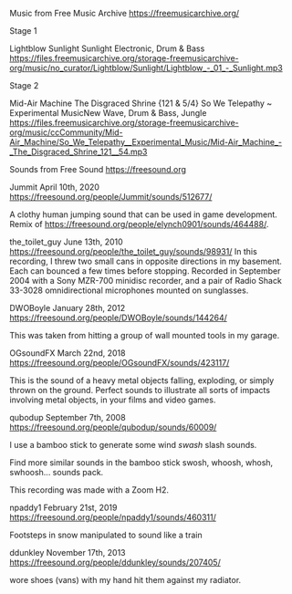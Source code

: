 Music from Free Music Archive
https://freemusicarchive.org/

Stage 1

Lightblow
Sunlight
Sunlight
Electronic, Drum & Bass
https://files.freemusicarchive.org/storage-freemusicarchive-org/music/no_curator/Lightblow/Sunlight/Lightblow_-_01_-_Sunlight.mp3

Stage 2

Mid-Air Machine
The Disgraced Shrine {121 & 5/4}
So We Telepathy ~ Experimental 
MusicNew Wave, Drum & Bass, Jungle
https://files.freemusicarchive.org/storage-freemusicarchive-org/music/ccCommunity/Mid-Air_Machine/So_We_Telepathy__Experimental_Music/Mid-Air_Machine_-_The_Disgraced_Shrine_121__54.mp3

Sounds from Free Sound
https://freesound.org

Jummit
April 10th, 2020
https://freesound.org/people/Jummit/sounds/512677/

A clothy human jumping sound that can be used in game development. Remix of https://freesound.org/people/elynch0901/sounds/464488/.

the_toilet_guy
June 13th, 2010
https://freesound.org/people/the_toilet_guy/sounds/98931/
In this recording, I threw two small cans in opposite directions in my basement. Each can bounced a few times before stopping. Recorded in September 2004 with a Sony MZR-700 minidisc recorder, and a pair of Radio Shack 33-3028 omnidirectional microphones mounted on sunglasses.


DWOBoyle
January 28th, 2012
https://freesound.org/people/DWOBoyle/sounds/144264/

This was taken from hitting a group of wall mounted tools in my garage.

OGsoundFX
March 22nd, 2018
https://freesound.org/people/OGsoundFX/sounds/423117/

This is the sound of a heavy metal objects falling, exploding, or simply thrown on the ground.
Perfect sounds to illustrate all sorts of impacts involving metal objects, in your films and video games.

qubodup
September 7th, 2008
https://freesound.org/people/qubodup/sounds/60009/

I use a bamboo stick to generate some wind *swash* slash sounds.

Find more similar sounds in the bamboo stick swosh, whoosh, whosh, swhoosh... sounds pack.

This recording was made with a Zoom H2.

npaddy1
February 21st, 2019
https://freesound.org/people/npaddy1/sounds/460311/

Footsteps in snow manipulated to sound like a train


ddunkley
November 17th, 2013
https://freesound.org/people/ddunkley/sounds/207405/

wore shoes (vans) with my hand hit them against my radiator.
